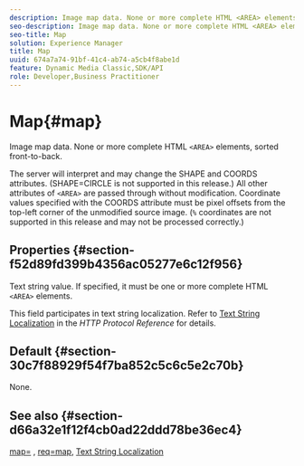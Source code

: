 ```yaml
---
description: Image map data. None or more complete HTML <AREA> elements, sorted front-to-back.
seo-description: Image map data. None or more complete HTML <AREA> elements, sorted front-to-back.
seo-title: Map
solution: Experience Manager
title: Map
uuid: 674a7a74-91bf-41c4-ab74-a5cb4f8abe1d
feature: Dynamic Media Classic,SDK/API
role: Developer,Business Practitioner
---
```


# Map{#map}

Image map data. None or more complete HTML `<AREA>` elements, sorted front-to-back.

The server will interpret and may change the SHAPE and COORDS attributes. (SHAPE=CIRCLE is not supported in this release.) All other attributes of `<AREA>` are passed through without modification. Coordinate values specified with the COORDS attribute must be pixel offsets from the top-left corner of the unmodified source image. (`%` coordinates are not supported in this release and may not be processed correctly.)

## Properties {#section-f52d89fd399b4356ac05277e6c12f956}

Text string value. If specified, it must be one or more complete HTML `<AREA>` elements.

This field participates in text string localization. Refer to [Text String Localization](/help/aem-is-ir-api/is-api/http-ref/image-serving-api-ref/c-http-protocol-reference/c-syntax-and-features/r-text-string-localization.md) in the *HTTP Protocol Reference* for details.

## Default {#section-30c7f88929f54f7ba852c5c6c5e2c70b}

None.

## See also {#section-d66a32e1f12f4cb0ad22ddd78be36ec4}

[map=](/help/aem-is-ir-api/is-api/http-ref/image-serving-api-ref/c-http-protocol-reference/c-command-reference/r-map.md) , [req=map](/help/aem-is-ir-api/is-api/http-ref/image-serving-api-ref/c-http-protocol-reference/c-command-reference/r-req/r-req.md), [Text String Localization](/help/aem-is-ir-api/is-api/http-ref/image-serving-api-ref/c-http-protocol-reference/c-syntax-and-features/r-text-string-localization.md) 
